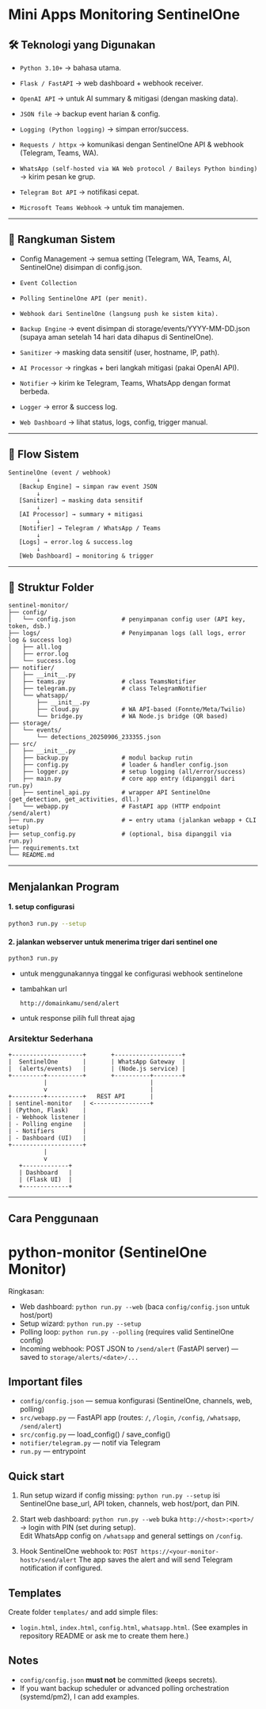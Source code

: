 # Mini Apps Monitoring SentinelOne

## 🛠️ Teknologi yang Digunakan

- `Python 3.10+` → bahasa utama.

- `Flask / FastAPI` → web dashboard + webhook receiver.

- `OpenAI API` → untuk AI summary & mitigasi (dengan masking data).

- `JSON file` → backup event harian & config.

- `Logging (Python logging)` → simpan error/success.

- `Requests / httpx` → komunikasi dengan SentinelOne API & webhook (Telegram, Teams, WA).

- `WhatsApp (self-hosted via WA Web protocol / Baileys Python binding)` → kirim pesan ke grup.

- `Telegram Bot API` → notifikasi cepat.

- `Microsoft Teams Webhook` → untuk tim manajemen.

---
## 📌 Rangkuman Sistem

-  Config Management → semua setting (Telegram, WA, Teams, AI, SentinelOne) disimpan di config.json.

- `Event Collection`

- `Polling SentinelOne API (per menit).`

- `Webhook dari SentinelOne (langsung push ke sistem kita).`

- `Backup Engine` → event disimpan di storage/events/YYYY-MM-DD.json (supaya aman setelah 14 hari data dihapus di SentinelOne).

- `Sanitizer` → masking data sensitif (user, hostname, IP, path).

- `AI Processor` → ringkas + beri langkah mitigasi (pakai OpenAI API).

- `Notifier` → kirim ke Telegram, Teams, WhatsApp dengan format berbeda.

- `Logger` → error & success log.

- `Web Dashboard` → lihat status, logs, config, trigger manual.

---
## 🔄 Flow Sistem

```
SentinelOne (event / webhook)
        ↓
   [Backup Engine] → simpan raw event JSON
        ↓
   [Sanitizer] → masking data sensitif
        ↓
   [AI Processor] → summary + mitigasi
        ↓
   [Notifier] → Telegram / WhatsApp / Teams
        ↓
   [Logs] → error.log & success.log
        ↓
   [Web Dashboard] → monitoring & trigger
```
---
## 📂 Struktur Folder

```
sentinel-monitor/
├── config/
│   └── config.json             # penyimpanan config user (API key, token, dsb.)
├── logs/                       # Penyimpanan logs (all logs, error log & success log)
│   ├── all.log
│   ├── error.log
│   └── success.log
├── notifier/
│   ├── __init__.py
│   ├── teams.py                # class TeamsNotifier
│   ├── telegram.py             # class TelegramNotifier
│   └── whatsapp/
│       ├── __init__.py
│       ├── cloud.py            # WA API-based (Fonnte/Meta/Twilio)
│       └── bridge.py           # WA Node.js bridge (QR based)
├── storage/
│   └── events/
│       └── detections_20250906_233355.json
├── src/
│   ├── __init__.py
│   ├── backup.py               # modul backup rutin
│   ├── config.py               # loader & handler config.json
│   ├── logger.py               # setup logging (all/error/success)
│   ├── main.py                 # core app entry (dipanggil dari run.py)
│   ├── sentinel_api.py         # wrapper API SentinelOne (get_detection, get_activities, dll.)
│   └── webapp.py               # FastAPI app (HTTP endpoint /send/alert)
├── run.py                      # ⬅️ entry utama (jalankan webapp + CLI setup)
├── setup_config.py             # (optional, bisa dipanggil via run.py)
├── requirements.txt
└── README.md
```
---

## Menjalankan Program
#### 1. setup configurasi
```bash
python3 run.py --setup
```

#### 2. jalankan webserver untuk menerima triger dari sentinel one
```bash
python3 run.py
```
- untuk menggunakannya tinggal ke configurasi webhook sentinelone
- tambahkan url 
     ```
     http://domainkamu/send/alert
     ```

- untuk response pilih full threat ajag

### Arsitektur Sederhana

```
+--------------------+       +-------------------+
|  SentinelOne       |       | WhatsApp Gateway  |
|  (alerts/events)   |       | (Node.js service) |
+---------+----------+       +----------+--------+
          |                             |
          v                             |
+---------+----------+   REST API       |
| sentinel-monitor   | <----------------+
| (Python, Flask)    | 
| - Webhook listener |
| - Polling engine   |
| - Notifiers        |
| - Dashboard (UI)   |
+--------------------+
          |
          v
   +-------------+
   | Dashboard   |
   | (Flask UI)  |
   +-------------+

```

---
## Cara Penggunaan
# python-monitor (SentinelOne Monitor)

Ringkasan:
- Web dashboard: `python run.py --web` (baca `config/config.json` untuk host/port)
- Setup wizard: `python run.py --setup`
- Polling loop: `python run.py --polling` (requires valid SentinelOne config)
- Incoming webhook: POST JSON to `/send/alert` (FastAPI server) — saved to `storage/alerts/<date>/...`

## Important files
- `config/config.json` — semua konfigurasi (SentinelOne, channels, web, polling)
- `src/webapp.py` — FastAPI app (routes: `/`, `/login`, `/config`, `/whatsapp`, `/send/alert`)
- `src/config.py` — load_config() / save_config()
- `notifier/telegram.py` — notif via Telegram
- `run.py` — entrypoint

## Quick start
1. Run setup wizard if config missing:
`python run.py --setup` isi SentinelOne base_url, API token, channels, web host/port, dan PIN.

2. Start web dashboard:
`python run.py --web` buka `http://<host>:<port>/` -> login with PIN (set during setup).  
Edit WhatsApp config on `/whatsapp` and general settings on `/config`.

3. Hook SentinelOne webhook to:
`POST https://<your-monitor-host>/send/alert` The app saves the alert and will send Telegram notification if configured.

## Templates
Create folder `templates/` and add simple files:
- `login.html`, `index.html`, `config.html`, `whatsapp.html`.
(See examples in repository README or ask me to create them here.)

## Notes
- `config/config.json` **must not** be committed (keeps secrets).
- If you want backup scheduler or advanced polling orchestration (systemd/pm2), I can add examples.